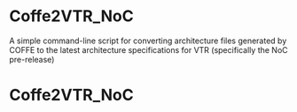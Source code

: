 # Coffe2VTR_NoC

A simple command-line script for converting architecture files generated by COFFE to the latest architecture specifications for VTR (specifically the NoC pre-release)

# Coffe2VTR_NoC
